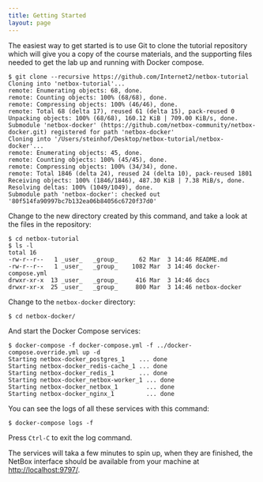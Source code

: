 ```yaml
---
title: Getting Started
layout: page
---
```


The easiest way to get started is to use Git to clone the tutorial repository which will give you a copy of the course materials, and the supporting files needed to get the lab up and running with Docker compose.

```terminal
$ git clone --recursive https://github.com/Internet2/netbox-tutorial
Cloning into 'netbox-tutorial'...
remote: Enumerating objects: 68, done.
remote: Counting objects: 100% (68/68), done.
remote: Compressing objects: 100% (46/46), done.
remote: Total 68 (delta 17), reused 61 (delta 15), pack-reused 0
Unpacking objects: 100% (68/68), 160.12 KiB | 709.00 KiB/s, done.
Submodule 'netbox-docker' (https://github.com/netbox-community/netbox-docker.git) registered for path 'netbox-docker'
Cloning into '/Users/steinhof/Desktop/netbox-tutorial/netbox-docker'...
remote: Enumerating objects: 45, done.
remote: Counting objects: 100% (45/45), done.
remote: Compressing objects: 100% (34/34), done.
remote: Total 1846 (delta 24), reused 24 (delta 10), pack-reused 1801
Receiving objects: 100% (1846/1846), 487.30 KiB | 7.38 MiB/s, done.
Resolving deltas: 100% (1049/1049), done.
Submodule path 'netbox-docker': checked out '80f514fa90997bc7b132ea06b84056c6720f37d0'
```

Change to the new directory created by this command, and take a look at the files in the repository:

```terminal
$ cd netbox-tutorial
$ ls -l
total 16
-rw-r--r--   1 _user_   _group_      62 Mar  3 14:46 README.md
-rw-r--r--   1 _user_   _group_    1082 Mar  3 14:46 docker-compose.yml
drwxr-xr-x  13 _user_   _group_     416 Mar  3 14:46 docs
drwxr-xr-x  25 _user_   _group_     800 Mar  3 14:46 netbox-docker
```

Change to the `netbox-docker` directory:

```terminal
$ cd netbox-docker/
```

And start the Docker Compose services:

```terminal
$ docker-compose -f docker-compose.yml -f ../docker-compose.override.yml up -d
Starting netbox-docker_postgres_1    ... done
Starting netbox-docker_redis-cache_1 ... done
Starting netbox-docker_redis_1       ... done
Starting netbox-docker_netbox-worker_1 ... done
Starting netbox-docker_netbox_1        ... done
Starting netbox-docker_nginx_1         ... done
```

You can see the logs of all these services with this command:

```terminal
$ docker-compose logs -f
```

Press `Ctrl-C` to exit the log command.

The services will taka a few minutes to spin up, when they are finished, the NetBox interface should be available from your machine at <http://localhost:9797/>.
